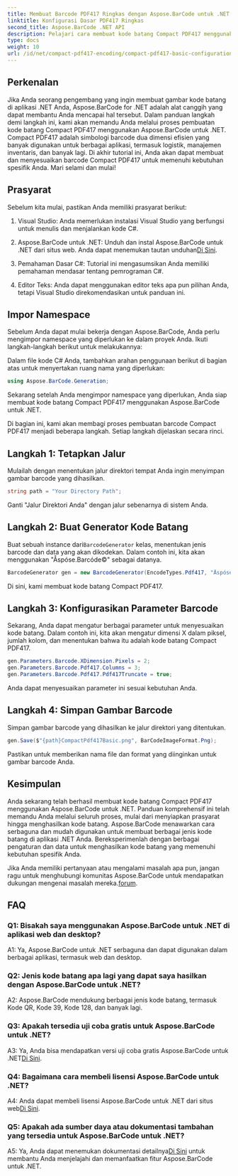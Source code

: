 ```yaml
---
title: Membuat Barcode PDF417 Ringkas dengan Aspose.BarCode untuk .NET
linktitle: Konfigurasi Dasar PDF417 Ringkas
second_title: Aspose.BarCode .NET API
description: Pelajari cara membuat kode batang Compact PDF417 menggunakan Aspose.BarCode untuk .NET. Panduan komprehensif dengan petunjuk langkah demi langkah dan contoh kode.
type: docs
weight: 10
url: /id/net/compact-pdf417-encoding/compact-pdf417-basic-configuration/
---
```

## Perkenalan

Jika Anda seorang pengembang yang ingin membuat gambar kode batang di aplikasi .NET Anda, Aspose.BarCode for .NET adalah alat canggih yang dapat membantu Anda mencapai hal tersebut. Dalam panduan langkah demi langkah ini, kami akan memandu Anda melalui proses pembuatan kode batang Compact PDF417 menggunakan Aspose.BarCode untuk .NET. Compact PDF417 adalah simbologi barcode dua dimensi efisien yang banyak digunakan untuk berbagai aplikasi, termasuk logistik, manajemen inventaris, dan banyak lagi. Di akhir tutorial ini, Anda akan dapat membuat dan menyesuaikan barcode Compact PDF417 untuk memenuhi kebutuhan spesifik Anda. Mari selami dan mulai!

## Prasyarat

Sebelum kita mulai, pastikan Anda memiliki prasyarat berikut:

1. Visual Studio: Anda memerlukan instalasi Visual Studio yang berfungsi untuk menulis dan menjalankan kode C#.

2.  Aspose.BarCode untuk .NET: Unduh dan instal Aspose.BarCode untuk .NET dari situs web. Anda dapat menemukan tautan unduhan[Di Sini](https://releases.aspose.com/barcode/net/).

3. Pemahaman Dasar C#: Tutorial ini mengasumsikan Anda memiliki pemahaman mendasar tentang pemrograman C#.

4. Editor Teks: Anda dapat menggunakan editor teks apa pun pilihan Anda, tetapi Visual Studio direkomendasikan untuk panduan ini.

## Impor Namespace

Sebelum Anda dapat mulai bekerja dengan Aspose.BarCode, Anda perlu mengimpor namespace yang diperlukan ke dalam proyek Anda. Ikuti langkah-langkah berikut untuk melakukannya:


Dalam file kode C# Anda, tambahkan arahan penggunaan berikut di bagian atas untuk menyertakan ruang nama yang diperlukan:

```csharp
using Aspose.BarCode.Generation;
```

Sekarang setelah Anda mengimpor namespace yang diperlukan, Anda siap membuat kode batang Compact PDF417 menggunakan Aspose.BarCode untuk .NET.

Di bagian ini, kami akan membagi proses pembuatan barcode Compact PDF417 menjadi beberapa langkah. Setiap langkah dijelaskan secara rinci.

## Langkah 1: Tetapkan Jalur

Mulailah dengan menentukan jalur direktori tempat Anda ingin menyimpan gambar barcode yang dihasilkan.

```csharp
string path = "Your Directory Path";
```

Ganti "Jalur Direktori Anda" dengan jalur sebenarnya di sistem Anda.

## Langkah 2: Buat Generator Kode Batang

 Buat sebuah instance dari`BarcodeGenerator` kelas, menentukan jenis barcode dan data yang akan dikodekan. Dalam contoh ini, kita akan menggunakan "Åspóse.Barcóde©" sebagai datanya.

```csharp
BarcodeGenerator gen = new BarcodeGenerator(EncodeTypes.Pdf417, "Åspóse.Barcóde©");
```

Di sini, kami membuat kode batang Compact PDF417.

## Langkah 3: Konfigurasikan Parameter Barcode

Sekarang, Anda dapat mengatur berbagai parameter untuk menyesuaikan kode batang. Dalam contoh ini, kita akan mengatur dimensi X dalam piksel, jumlah kolom, dan menentukan bahwa itu adalah kode batang Compact PDF417.

```csharp
gen.Parameters.Barcode.XDimension.Pixels = 2;
gen.Parameters.Barcode.Pdf417.Columns = 3;
gen.Parameters.Barcode.Pdf417.Pdf417Truncate = true;
```

Anda dapat menyesuaikan parameter ini sesuai kebutuhan Anda.

## Langkah 4: Simpan Gambar Barcode

Simpan gambar barcode yang dihasilkan ke jalur direktori yang ditentukan.

```csharp
gen.Save($"{path}CompactPdf417Basic.png", BarCodeImageFormat.Png);
```

Pastikan untuk memberikan nama file dan format yang diinginkan untuk gambar barcode Anda.

## Kesimpulan

Anda sekarang telah berhasil membuat kode batang Compact PDF417 menggunakan Aspose.BarCode untuk .NET. Panduan komprehensif ini telah memandu Anda melalui seluruh proses, mulai dari menyiapkan prasyarat hingga menghasilkan kode batang. Aspose.BarCode menawarkan cara serbaguna dan mudah digunakan untuk membuat berbagai jenis kode batang di aplikasi .NET Anda. Bereksperimenlah dengan berbagai pengaturan dan data untuk menghasilkan kode batang yang memenuhi kebutuhan spesifik Anda.

 Jika Anda memiliki pertanyaan atau mengalami masalah apa pun, jangan ragu untuk menghubungi komunitas Aspose.BarCode untuk mendapatkan dukungan mengenai masalah mereka.[forum](https://forum.aspose.com/c/barcode/13).

## FAQ

### Q1: Bisakah saya menggunakan Aspose.BarCode untuk .NET di aplikasi web dan desktop?

A1: Ya, Aspose.BarCode untuk .NET serbaguna dan dapat digunakan dalam berbagai aplikasi, termasuk web dan desktop.

### Q2: Jenis kode batang apa lagi yang dapat saya hasilkan dengan Aspose.BarCode untuk .NET?

A2: Aspose.BarCode mendukung berbagai jenis kode batang, termasuk Kode QR, Kode 39, Kode 128, dan banyak lagi.

### Q3: Apakah tersedia uji coba gratis untuk Aspose.BarCode untuk .NET?

 A3: Ya, Anda bisa mendapatkan versi uji coba gratis Aspose.BarCode untuk .NET[Di Sini](https://releases.aspose.com/).

### Q4: Bagaimana cara membeli lisensi Aspose.BarCode untuk .NET?

 A4: Anda dapat membeli lisensi Aspose.BarCode untuk .NET dari situs web[Di Sini](https://purchase.aspose.com/buy).

### Q5: Apakah ada sumber daya atau dokumentasi tambahan yang tersedia untuk Aspose.BarCode untuk .NET?

 A5: Ya, Anda dapat menemukan dokumentasi detailnya[Di Sini](https://reference.aspose.com/barcode/net/) untuk membantu Anda menjelajahi dan memanfaatkan fitur Aspose.BarCode untuk .NET.